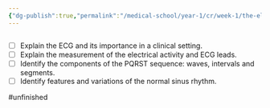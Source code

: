 ```yaml
---
{"dg-publish":true,"permalink":"/medical-school/year-1/cr/week-1/the-electrocardiagram-ecg/","tags":["cr"],"updated":"2024-12-09T17:21:05.221+00:00"}
---
```


```table-of-contents
```
- [ ] Explain the ECG and its importance in a clinical setting.
- [ ] Explain the measurement of the electrical activity and ECG leads.
- [ ] Identify the components of the PQRST sequence: waves, intervals and segments.
- [ ] Identify features and variations of the normal sinus rhythm.

#unfinished 